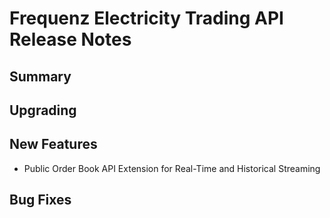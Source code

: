 # Frequenz Electricity Trading API Release Notes

## Summary

<!-- Here goes a general summary of what this release is about -->

## Upgrading

<!-- Here goes notes on how to upgrade from previous versions, including deprecations and what they should be replaced with -->

## New Features

- Public Order Book API Extension for Real-Time and Historical Streaming

## Bug Fixes

<!-- Here goes notable bug fixes that are worth a special mention or explanation -->
